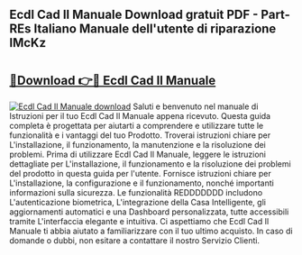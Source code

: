 ## Ecdl Cad Il Manuale Download gratuit PDF - Part-REs Italiano Manuale dell'utente di riparazione lMcKz

# <h2><a href="http://dfbp1np.blite.top/?on=Ecdl+Cad+Il+Manuale">🔗Download 👉🔴 Ecdl Cad Il Manuale</a></h2>

[![Ecdl Cad Il Manuale download](https://i.imgur.com/lujVjoI.png)](http://dfbp1np.blite.top/?on=Ecdl+Cad+Il+Manuale)
Saluti e benvenuto nel manuale di Istruzioni per il tuo Ecdl Cad Il Manuale appena ricevuto. Questa guida completa è progettata per aiutarti a comprendere e utilizzare tutte le funzionalità e i vantaggi del tuo Prodotto. Troverai istruzioni chiare per L'installazione, il funzionamento, la manutenzione e la risoluzione dei problemi. Prima di utilizzare Ecdl Cad Il Manuale, leggere le istruzioni dettagliate per L'installazione, il funzionamento e la risoluzione dei problemi del prodotto in questa guida per l'utente. Fornisce istruzioni chiare per L'installazione, la configurazione e il funzionamento, nonché importanti informazioni sulla sicurezza. Le funzionalità REDDDDDDD includono L'autenticazione biometrica, L'integrazione della Casa Intelligente, gli aggiornamenti automatici e una Dashboard personalizzata, tutte accessibili tramite L'interfaccia elegante e intuitiva. Ci aspettiamo che Ecdl Cad Il Manuale ti abbia aiutato a familiarizzare con il tuo ultimo acquisto. In caso di domande o dubbi, non esitare a contattare il nostro Servizio Clienti.
